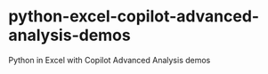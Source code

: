 # python-excel-copilot-advanced-analysis-demos
Python in Excel with Copilot Advanced Analysis demos
